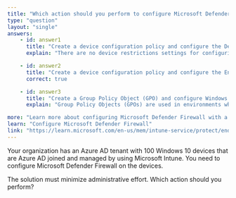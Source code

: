 ```yaml
---
title: "Which action should you perform to configure Microsoft Defender Firewall?"
type: "question"
layout: "single"
answers:
    - id: answer1
      title: "Create a device configuration policy and configure the Device restrictions settings"
      explain: "There are no device restrictions settings for configuring Microsoft Defender Firewall. Instead, you should use endpoint protection settings."

    - id: answer2
      title: "Create a device configuration policy and configure the Endpoint protection settings"
      correct: true

    - id: answer3
      title: "Create a Group Policy Object (GPO) and configure Windows Defender Firewall with Advanced Security"
      explain: "Group Policy Objects (GPOs) are used in environments where devices are managed through on-premises Active Directory (AD)."

more: "Learn more about configuring Microsoft Defender Firewall with a configuration policy in Intune."
learn: "Configure Microsoft Defender Firewall"
link: "https://learn.microsoft.com/en-us/mem/intune-service/protect/endpoint-protection-windows-10#windows-firewall"
---
```

Your organization has an Azure AD tenant with 100 Windows 10 devices that are Azure AD joined and managed by using Microsoft Intune. You need to configure Microsoft Defender Firewall on the devices. 

The solution must minimize administrative effort. Which action should you perform?
